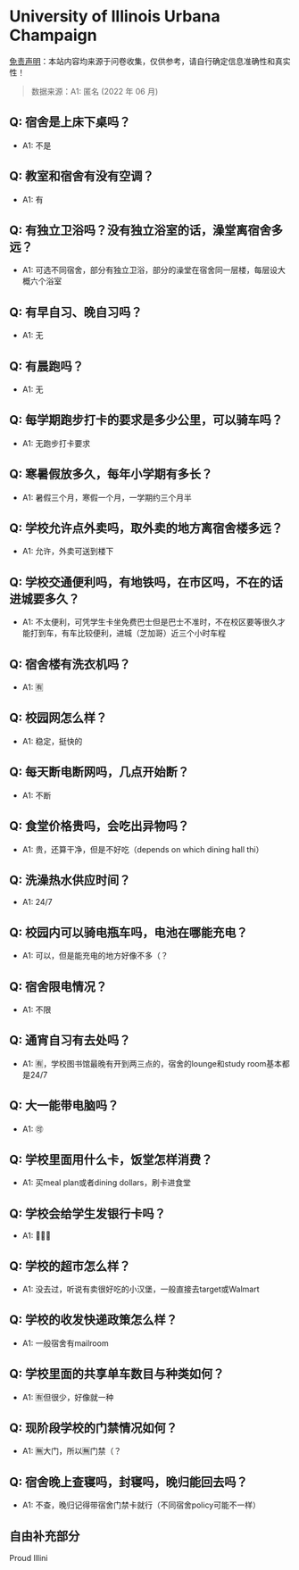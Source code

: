 # University of Illinois Urbana Champaign

[免责声明](https://colleges.chat/#_3)：本站内容均来源于问卷收集，仅供参考，请自行确定信息准确性和真实性！

> 数据来源：A1: 匿名 (2022 年 06 月)

## Q: 宿舍是上床下桌吗？

- A1: 不是

## Q: 教室和宿舍有没有空调？

- A1: 有

## Q: 有独立卫浴吗？没有独立浴室的话，澡堂离宿舍多远？

- A1: 可选不同宿舍，部分有独立卫浴，部分的澡堂在宿舍同一层楼，每层设大概六个浴室

## Q: 有早自习、晚自习吗？

- A1: 无

## Q: 有晨跑吗？

- A1: 无

## Q: 每学期跑步打卡的要求是多少公里，可以骑车吗？

- A1: 无跑步打卡要求

## Q: 寒暑假放多久，每年小学期有多长？

- A1: 暑假三个月，寒假一个月，一学期约三个月半

## Q: 学校允许点外卖吗，取外卖的地方离宿舍楼多远？

- A1: 允许，外卖可送到楼下

## Q: 学校交通便利吗，有地铁吗，在市区吗，不在的话进城要多久？

- A1: 不太便利，可凭学生卡坐免费巴士但是巴士不准时，不在校区要等很久才能打到车，有车比较便利，进城（芝加哥）近三个小时车程

## Q: 宿舍楼有洗衣机吗？

- A1: 🈶

## Q: 校园网怎么样？

- A1: 稳定，挺快的

## Q: 每天断电断网吗，几点开始断？

- A1: 不断

## Q: 食堂价格贵吗，会吃出异物吗？

- A1: 贵，还算干净，但是不好吃（depends on which dining hall thi）

## Q: 洗澡热水供应时间？

- A1: 24/7

## Q: 校园内可以骑电瓶车吗，电池在哪能充电？

- A1: 可以，但是能充电的地方好像不多（？

## Q: 宿舍限电情况？

- A1: 不限

## Q: 通宵自习有去处吗？

- A1: 🈶，学校图书馆最晚有开到两三点的，宿舍的lounge和study room基本都是24/7

## Q: 大一能带电脑吗？

- A1: 🉑

## Q: 学校里面用什么卡，饭堂怎样消费？

- A1: 买meal plan或者dining dollars，刷卡进食堂

## Q: 学校会给学生发银行卡吗？

- A1: 🙅🏻‍♂️

## Q: 学校的超市怎么样？

- A1: 没去过，听说有卖很好吃的小汉堡，一般直接去target或Walmart

## Q: 学校的收发快递政策怎么样？

- A1: 一般宿舍有mailroom

## Q: 学校里面的共享单车数目与种类如何？

- A1: 🈶但很少，好像就一种

## Q: 现阶段学校的门禁情况如何？

- A1: 🈚大门，所以🈚门禁（？

## Q: 宿舍晚上查寝吗，封寝吗，晚归能回去吗？

- A1: 不查，晚归记得带宿舍门禁卡就行（不同宿舍policy可能不一样）

## 自由补充部分

Proud Illini